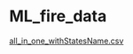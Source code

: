 # ML_fire_data

<a href="https://drive.google.com/file/d/1AJNxL1W-6uDYmzexOvBb7pBy-0a5WUo1/view?usp=sharing">all_in_one_withStatesName.csv</a>
